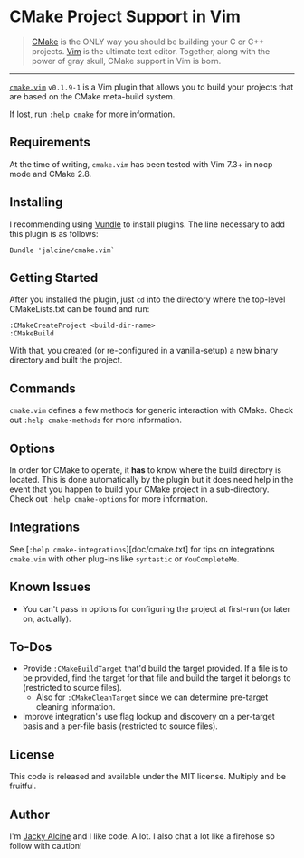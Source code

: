 # CMake Project Support in Vim

> [CMake](http://www.cmake.org) is the ONLY way you should be building your C or 
> C++ projects. [Vim](http://www.vim.org) is the ultimate text editor. Together, 
> along with the power of gray skull, CMake support in Vim is born.

---

[`cmake.vim`](https://github.com/jalcine/cmake.vim/tree/v0.1.9-1) `v0.1.9-1` is a Vim 
plugin that allows you to build your projects that are based on the CMake 
meta-build system.

If lost, run `:help cmake` for more information.

## Requirements
At the time of writing, `cmake.vim` has been tested with Vim 7.3+ in nocp mode 
and CMake 2.8.


## Installing
I recommending using [Vundle](http://github.com/gmarik/vundle) to install 
plugins. The line necessary to add this plugin is as follows:

```viml
Bundle 'jalcine/cmake.vim`
```

## Getting Started

After you installed the plugin, just `cd` into the directory where the
top-level CMakeLists.txt can be found and run:

```viml
:CMakeCreateProject <build-dir-name>
:CMakeBuild
```

With that, you created (or re-configured in a vanilla-setup) a new binary
directory and built the project.

## Commands
`cmake.vim` defines a few methods for generic interaction with CMake. Check
out `:help cmake-methods` for more information.

## Options
In order for CMake to operate, it **has** to know where the build directory is 
located. This is done automatically by the plugin but it does need help in the 
event that you happen to build your CMake project in a sub-directory. Check
out `:help cmake-options` for more information.

## Integrations

See [`:help cmake-integrations`][doc/cmake.txt] for tips on integrations `cmake.vim` with
other plug-ins like `syntastic` or `YouCompleteMe`.

## Known Issues

  * You can't pass in options for configuring the project at first-run (or
    later on, actually).

## To-Dos

  * Provide `:CMakeBuildTarget` that'd build the target provided. If a file is
    to be provided, find the target for that file and build the target it
    belongs to (restricted to source files).
    * Also for `:CMakeCleanTarget` since we can determine pre-target cleaning
      information.
  * Improve integration's use flag lookup and discovery on a per-target basis
    and a per-file basis (restricted to source files).

## License
This code is released and available under the MIT license. Multiply and be 
fruitful.

## Author
I'm [Jacky Alcine](http://jalcine.me) and I like code. A lot. 
I also chat a lot like a firehose so follow with caution!
